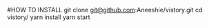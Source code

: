 #HOW TO INSTALL
  git clone git@github.com:Aneeshie/vistory.git
  cd vistory/
  yarn install
  yarn start
